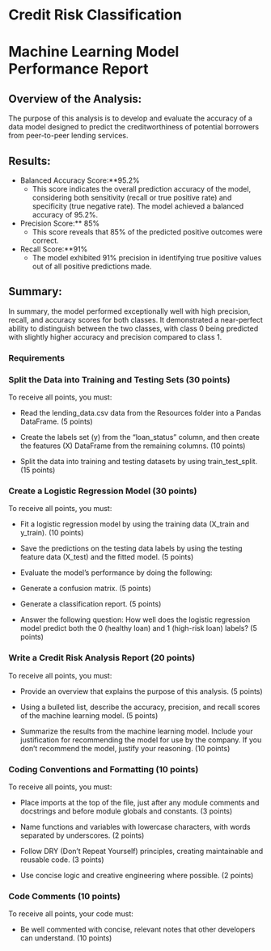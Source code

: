 # Credit Risk Classification
# Machine Learning Model Performance Report

## Overview of the Analysis:
The purpose of this analysis is to develop and evaluate the accuracy of a data model designed to predict the creditworthiness of potential borrowers from peer-to-peer lending services.

## Results:
- Balanced Accuracy Score:**95.2%
  - This score indicates the overall prediction accuracy of the model, considering both sensitivity (recall or true positive rate) and specificity (true negative rate). The model achieved a balanced accuracy of 95.2%.
- Precision Score:** 85%
  - This score reveals that 85% of the predicted positive outcomes were correct.
- Recall Score:**91%
  - The model exhibited 91% precision in identifying true positive values out of all positive predictions made.

## Summary:
In summary, the model performed exceptionally well with high precision, recall, and accuracy scores for both classes. It demonstrated a near-perfect ability to distinguish between the two classes, with class 0 being predicted with slightly higher accuracy and precision compared to class 1.


### Requirements
### Split the Data into Training and Testing Sets (30 points)
To receive all points, you must:

* Read the lending_data.csv data from the Resources folder into a Pandas DataFrame. (5 points)

* Create the labels set (y) from the “loan_status” column, and then create the features (X) DataFrame from the remaining columns. (10 points)

* Split the data into training and testing datasets by using train_test_split. (15 points)

### Create a Logistic Regression Model (30 points)
To receive all points, you must:

* Fit a logistic regression model by using the training data (X_train and y_train). (10 points)

* Save the predictions on the testing data labels by using the testing feature data (X_test) and the fitted model. (5 points)

* Evaluate the model’s performance by doing the following:

 - Generate a confusion matrix. (5 points)

 - Generate a classification report. (5 points)

 - Answer the following question: How well does the logistic regression model predict both the 0 (healthy loan) and 1 (high-risk loan) labels? (5 points)

### Write a Credit Risk Analysis Report (20 points)
To receive all points, you must:

* Provide an overview that explains the purpose of this analysis. (5 points)

* Using a bulleted list, describe the accuracy, precision, and recall scores of the machine learning model. (5 points)

* Summarize the results from the machine learning model. Include your justification for recommending the model for use by the company. If you don’t recommend the model, justify your reasoning. (10 points)

### Coding Conventions and Formatting (10 points)
To receive all points, you must:

* Place imports at the top of the file, just after any module comments and docstrings and before module globals and constants. (3 points)

* Name functions and variables with lowercase characters, with words separated by underscores. (2 points)

* Follow DRY (Don’t Repeat Yourself) principles, creating maintainable and reusable code. (3 points)

* Use concise logic and creative engineering where possible. (2 points)

### Code Comments (10 points)
To receive all points, your code must:

* Be well commented with concise, relevant notes that other developers can understand. (10 points)

